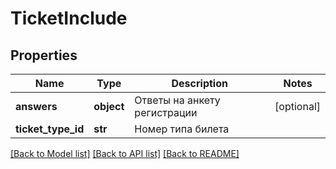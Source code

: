 # TicketInclude

## Properties
Name | Type | Description | Notes
------------ | ------------- | ------------- | -------------
**answers** | **object** | Ответы на анкету регистрации | [optional] 
**ticket_type_id** | **str** | Номер типа билета | 

[[Back to Model list]](../README.md#documentation-for-models) [[Back to API list]](../README.md#documentation-for-api-endpoints) [[Back to README]](../README.md)

